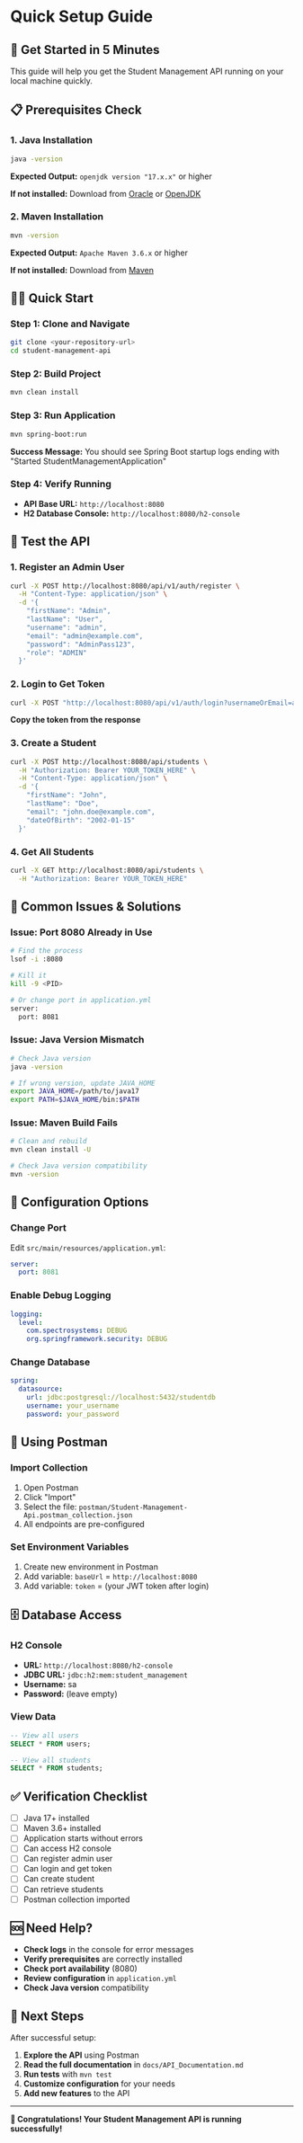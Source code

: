 # Quick Setup Guide

## 🚀 Get Started in 5 Minutes

This guide will help you get the Student Management API running on your local machine quickly.

## 📋 Prerequisites Check

### 1. Java Installation
```bash
java -version
```
**Expected Output:** `openjdk version "17.x.x"` or higher

**If not installed:** Download from [Oracle](https://www.oracle.com/java/technologies/downloads/) or [OpenJDK](https://adoptium.net/)

### 2. Maven Installation
```bash
mvn -version
```
**Expected Output:** `Apache Maven 3.6.x` or higher

**If not installed:** Download from [Maven](https://maven.apache.org/download.cgi)

## 🏃‍♂️ Quick Start

### Step 1: Clone and Navigate
```bash
git clone <your-repository-url>
cd student-management-api
```

### Step 2: Build Project
```bash
mvn clean install
```

### Step 3: Run Application
```bash
mvn spring-boot:run
```

**Success Message:** You should see Spring Boot startup logs ending with "Started StudentManagementApplication"

### Step 4: Verify Running
- **API Base URL:** `http://localhost:8080`
- **H2 Database Console:** `http://localhost:8080/h2-console`

## 🧪 Test the API

### 1. Register an Admin User
```bash
curl -X POST http://localhost:8080/api/v1/auth/register \
  -H "Content-Type: application/json" \
  -d '{
    "firstName": "Admin",
    "lastName": "User",
    "username": "admin",
    "email": "admin@example.com",
    "password": "AdminPass123",
    "role": "ADMIN"
  }'
```

### 2. Login to Get Token
```bash
curl -X POST "http://localhost:8080/api/v1/auth/login?usernameOrEmail=admin&password=AdminPass123"
```

**Copy the token from the response**

### 3. Create a Student
```bash
curl -X POST http://localhost:8080/api/students \
  -H "Authorization: Bearer YOUR_TOKEN_HERE" \
  -H "Content-Type: application/json" \
  -d '{
    "firstName": "John",
    "lastName": "Doe",
    "email": "john.doe@example.com",
    "dateOfBirth": "2002-01-15"
  }'
```

### 4. Get All Students
```bash
curl -X GET http://localhost:8080/api/students \
  -H "Authorization: Bearer YOUR_TOKEN_HERE"
```

## 🚨 Common Issues & Solutions

### Issue: Port 8080 Already in Use
```bash
# Find the process
lsof -i :8080

# Kill it
kill -9 <PID>

# Or change port in application.yml
server:
  port: 8081
```

### Issue: Java Version Mismatch
```bash
# Check Java version
java -version

# If wrong version, update JAVA_HOME
export JAVA_HOME=/path/to/java17
export PATH=$JAVA_HOME/bin:$PATH
```

### Issue: Maven Build Fails
```bash
# Clean and rebuild
mvn clean install -U

# Check Java version compatibility
mvn -version
```

## 🔧 Configuration Options

### Change Port
Edit `src/main/resources/application.yml`:
```yaml
server:
  port: 8081
```

### Enable Debug Logging
```yaml
logging:
  level:
    com.spectrosystems: DEBUG
    org.springframework.security: DEBUG
```

### Change Database
```yaml
spring:
  datasource:
    url: jdbc:postgresql://localhost:5432/studentdb
    username: your_username
    password: your_password
```

## 📱 Using Postman

### Import Collection
1. Open Postman
2. Click "Import"
3. Select the file: `postman/Student-Management-Api.postman_collection.json`
4. All endpoints are pre-configured

### Set Environment Variables
1. Create new environment in Postman
2. Add variable: `baseUrl` = `http://localhost:8080`
3. Add variable: `token` = (your JWT token after login)

## 🗄️ Database Access

### H2 Console
- **URL:** `http://localhost:8080/h2-console`
- **JDBC URL:** `jdbc:h2:mem:student_management`
- **Username:** sa
- **Password:** (leave empty)

### View Data
```sql
-- View all users
SELECT * FROM users;

-- View all students
SELECT * FROM students;
```

## ✅ Verification Checklist

- [ ] Java 17+ installed
- [ ] Maven 3.6+ installed
- [ ] Application starts without errors
- [ ] Can access H2 console
- [ ] Can register admin user
- [ ] Can login and get token
- [ ] Can create student
- [ ] Can retrieve students
- [ ] Postman collection imported

## 🆘 Need Help?

- **Check logs** in the console for error messages
- **Verify prerequisites** are correctly installed
- **Check port availability** (8080)
- **Review configuration** in `application.yml`
- **Check Java version** compatibility

## 🎯 Next Steps

After successful setup:
1. **Explore the API** using Postman
2. **Read the full documentation** in `docs/API_Documentation.md`
3. **Run tests** with `mvn test`
4. **Customize configuration** for your needs
5. **Add new features** to the API

---

**🎉 Congratulations! Your Student Management API is running successfully!** 